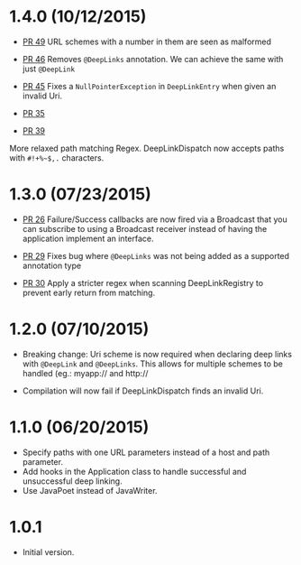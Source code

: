 # 1.4.0 (10/12/2015)

* [PR 49](https://github.com/airbnb/DeepLinkDispatch/pull/49) URL schemes with a number in them are
seen as malformed

* [PR 46](https://github.com/airbnb/DeepLinkDispatch/pull/46) Removes `@DeepLinks` annotation. We
can achieve the same with just `@DeepLink`

* [PR 45](https://github.com/airbnb/DeepLinkDispatch/pull/45) Fixes a `NullPointerException` in
`DeepLinkEntry` when given an invalid Uri.

* [PR 35](https://github.com/airbnb/DeepLinkDispatch/pull/35)
* [PR 39](https://github.com/airbnb/DeepLinkDispatch/pull/39)

More relaxed path matching Regex. DeepLinkDispatch now accepts paths with `#!+%~$,.` characters.

# 1.3.0 (07/23/2015)

* [PR 26](https://github.com/airbnb/DeepLinkDispatch/pull/26) Failure/Success callbacks are now
fired via a Broadcast that you can subscribe to using a Broadcast receiver instead of having the
application implement an interface.

* [PR 29](https://github.com/airbnb/DeepLinkDispatch/pull/29) Fixes bug where `@DeepLinks` was not
being added as a supported annotation type

* [PR 30](https://github.com/airbnb/DeepLinkDispatch/pull/30) Apply a stricter regex when scanning
DeepLinkRegistry to prevent early return from matching.

# 1.2.0 (07/10/2015)

* Breaking change: Uri scheme is now required when declaring deep links with `@DeepLink` and
`@DeepLinks`. This allows for multiple schemes to be handled (eg.: myapp:// and http://

* Compilation will now fail if DeepLinkDispatch finds an invalid Uri.

# 1.1.0 (06/20/2015)

* Specify paths with one URL parameters instead of a host and path parameter.
* Add hooks in the Application class to handle successful and unsuccessful deep linking.
* Use JavaPoet instead of JavaWriter.

# 1.0.1

* Initial version.